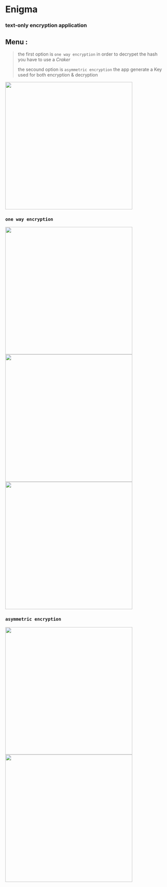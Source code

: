 # Enigma
### text-only encryption application

## Menu : 

> the first option is ```one way encryption``` in order to decrypet the hash you have to use a *Craker* 
> 
> the secound option is ```asymmetric encryption``` the app generate a Key used for both encryption & decryption

<img src="https://github.com/astroxiii/Enigma/blob/master/rm_imgs/menu.png" width="400"/>

### ```one way encryption``` 
<img src="https://github.com/astroxiii/Enigma/blob/master/rm_imgs/1pg0.png" width="400"/>
<img src="https://github.com/astroxiii/Enigma/blob/master/rm_imgs/1pg1.png" width="400"/>
<img src="https://github.com/astroxiii/Enigma/blob/master/rm_imgs/1pg2.png" width="400"/>

 ### ```asymmetric encryption```

 <img src="https://github.com/astroxiii/Enigma/blob/master/rm_imgs/asy0.png" width="400"/>
 <img src="https://github.com/astroxiii/Enigma/blob/master/rm_imgs/asy2.png" width="400"/>
